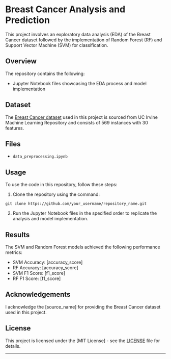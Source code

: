 # Breast Cancer Analysis and Prediction

This project involves an exploratory data analysis (EDA) of the Breast Cancer dataset followed by the implementation of Random Forest (RF) and Support Vector Machine (SVM) for classification.

## Overview

The repository contains the following:

- Jupyter Notebook files showcasing the EDA process and model implementation

## Dataset

The [Breast Cancer dataset](https://archive.ics.uci.edu/dataset/17/breast+cancer+wisconsin+diagnostic) used in this project is sourced from UC Irvine Machine Learning Repository and consists of 569 instances with 30 features.

## Files

- `data_preprocessing.ipynb`
  
## Usage

To use the code in this repository, follow these steps:

1. Clone the repository using the command:

```
git clone https://github.com/your_username/repository_name.git
```

2. Run the Jupyter Notebook files in the specified order to replicate the analysis and model implementation.

## Results

The SVM and Random Forest models achieved the following performance metrics:

- SVM Accuracy: [accuracy_score]
- RF Accuracy: [accuracy_score]
- SVM F1 Score: [f1_score]
- RF F1 Score: [f1_score]

## Acknowledgements

I acknowledge the [source_name] for providing the Breast Cancer dataset used in this project.

## License

This project is licensed under the [MIT License] - see the [LICENSE](LICENSE) file for details.

---
